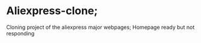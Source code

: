 # Aliexpress-clone;
Cloning project of the aliexpress major webpages;
Homepage ready but not responding
